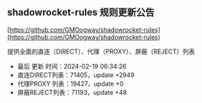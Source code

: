 ## shadowrocket-rules 规则更新公告

[https://github.com/GMOogway/shadowrocket-rules](https://github.com/GMOogway/shadowrocket-rules)

提供全面的直连（DIRECT）、代理（PROXY）、屏蔽（REJECT）列表
- 最后 更新 时间：2024-02-19 06:34:26
- 直连DIRECT列表：71405，update +2949
- 代理PROXY 列表：19427，update +0
- 屏蔽REJECT列表：71193，update +48